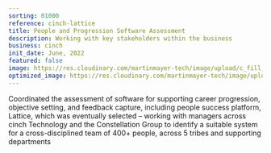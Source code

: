 ```yaml
---
sorting: 01000
reference: cinch-lattice
title: People and Progression Software Assessment
description: Working with key stakeholders within the business
business: cinch
init_date: June, 2022
featured: false
image: https://res.cloudinary.com/martinmayer-tech/image/upload/c_fill,h_400,w_760/v1656645970/2018-09-09_15.22.06_kkegvj.jpg
optimized_image: https://res.cloudinary.com/martinmayer-tech/image/upload/c_fill,h_200,w_380/v1656645970/2018-09-09_15.22.06_kkegvj.jpg
---
```

Coordinated the assessment of software for supporting career progression, objective setting, and feedback capture, including people success platform, Lattice, which was eventually selected – working with managers across cinch Technology and the Constellation Group to identify a suitable system for a cross-disciplined team of 400+ people, across 5 tribes and supporting departments